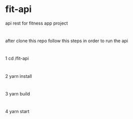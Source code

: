 # fit-api
 api rest for fitness app project
#
after clone this repo follow this steps in order to run the api
#
1 cd /fit-api
#
2 yarn install 
#
3 yarn build
#
4 yarn start
